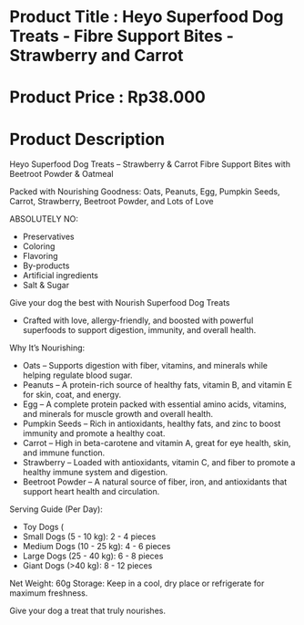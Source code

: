 # Product Title : Heyo Superfood Dog Treats - Fibre Support Bites - Strawberry and Carrot

# Product Price : Rp38.000

# Product Description

Heyo Superfood Dog Treats – Strawberry & Carrot
Fibre Support Bites with Beetroot Powder & Oatmeal

Packed with Nourishing Goodness:
Oats, Peanuts, Egg, Pumpkin Seeds, Carrot, Strawberry, Beetroot Powder, and Lots of Love

ABSOLUTELY NO:

- Preservatives
- Coloring
- Flavoring
- By-products
- Artificial ingredients
- Salt & Sugar

Give your dog the best with Nourish Superfood Dog Treats

- Crafted with love, allergy-friendly, and boosted with powerful superfoods to support digestion, immunity, and overall health.

Why It’s Nourishing:

- Oats – Supports digestion with fiber, vitamins, and minerals while helping regulate blood sugar.
- Peanuts – A protein-rich source of healthy fats, vitamin B, and vitamin E for skin, coat, and energy.
- Egg – A complete protein packed with essential amino acids, vitamins, and minerals for muscle growth and overall health.
- Pumpkin Seeds – Rich in antioxidants, healthy fats, and zinc to boost immunity and promote a healthy coat.
- Carrot – High in beta-carotene and vitamin A, great for eye health, skin, and immune function.
- Strawberry – Loaded with antioxidants, vitamin C, and fiber to promote a healthy immune system and digestion.
- Beetroot Powder – A natural source of fiber, iron, and antioxidants that support heart health and circulation.

Serving Guide (Per Day):

- Toy Dogs (
- Small Dogs (5 - 10 kg): 2 - 4 pieces
- Medium Dogs (10 - 25 kg): 4 - 6 pieces
- Large Dogs (25 - 40 kg): 6 - 8 pieces
- Giant Dogs (>40 kg): 8 - 12 pieces

Net Weight: 60g
Storage: Keep in a cool, dry place or refrigerate for maximum freshness.

Give your dog a treat that truly nourishes.
